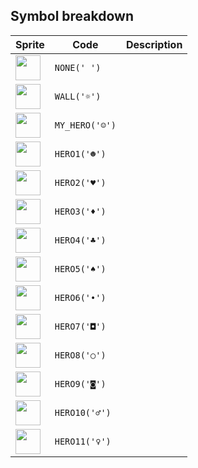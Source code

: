 <meta charset="UTF-8">

## Symbol breakdown
| Sprite | Code | Description |
| -------- | -------- | -------- |
|<img src="https://github.com/codenjoyme/codenjoy/raw/master/CodingDojo/games/hex/src/main/webapp/resources/hex/sprite/none.png" style="width:40px;" /> | `NONE(' ')` |  | 
|<img src="https://github.com/codenjoyme/codenjoy/raw/master/CodingDojo/games/hex/src/main/webapp/resources/hex/sprite/wall.png" style="width:40px;" /> | `WALL('☼')` |  | 
|<img src="https://github.com/codenjoyme/codenjoy/raw/master/CodingDojo/games/hex/src/main/webapp/resources/hex/sprite/my_hero.png" style="width:40px;" /> | `MY_HERO('☺')` |  | 
|<img src="https://github.com/codenjoyme/codenjoy/raw/master/CodingDojo/games/hex/src/main/webapp/resources/hex/sprite/hero1.png" style="width:40px;" /> | `HERO1('☻')` |  | 
|<img src="https://github.com/codenjoyme/codenjoy/raw/master/CodingDojo/games/hex/src/main/webapp/resources/hex/sprite/hero2.png" style="width:40px;" /> | `HERO2('♥')` |  | 
|<img src="https://github.com/codenjoyme/codenjoy/raw/master/CodingDojo/games/hex/src/main/webapp/resources/hex/sprite/hero3.png" style="width:40px;" /> | `HERO3('♦')` |  | 
|<img src="https://github.com/codenjoyme/codenjoy/raw/master/CodingDojo/games/hex/src/main/webapp/resources/hex/sprite/hero4.png" style="width:40px;" /> | `HERO4('♣')` |  | 
|<img src="https://github.com/codenjoyme/codenjoy/raw/master/CodingDojo/games/hex/src/main/webapp/resources/hex/sprite/hero5.png" style="width:40px;" /> | `HERO5('♠')` |  | 
|<img src="https://github.com/codenjoyme/codenjoy/raw/master/CodingDojo/games/hex/src/main/webapp/resources/hex/sprite/hero6.png" style="width:40px;" /> | `HERO6('•')` |  | 
|<img src="https://github.com/codenjoyme/codenjoy/raw/master/CodingDojo/games/hex/src/main/webapp/resources/hex/sprite/hero7.png" style="width:40px;" /> | `HERO7('◘')` |  | 
|<img src="https://github.com/codenjoyme/codenjoy/raw/master/CodingDojo/games/hex/src/main/webapp/resources/hex/sprite/hero8.png" style="width:40px;" /> | `HERO8('○')` |  | 
|<img src="https://github.com/codenjoyme/codenjoy/raw/master/CodingDojo/games/hex/src/main/webapp/resources/hex/sprite/hero9.png" style="width:40px;" /> | `HERO9('◙')` |  | 
|<img src="https://github.com/codenjoyme/codenjoy/raw/master/CodingDojo/games/hex/src/main/webapp/resources/hex/sprite/hero10.png" style="width:40px;" /> | `HERO10('♂')` |  | 
|<img src="https://github.com/codenjoyme/codenjoy/raw/master/CodingDojo/games/hex/src/main/webapp/resources/hex/sprite/hero11.png" style="width:40px;" /> | `HERO11('♀')` |  | 
